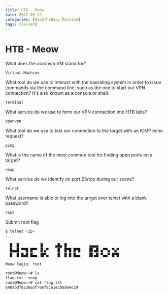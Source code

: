 ```yaml
---
title: HTB - Meow
date: 2022-09-22
categories: [HackTheBox, Machine]
tags: [telnet]
---
```


# HTB - Meow

What does the acronym VM stand for?

`Virtual Machine`

What tool do we use to interact with the operating system in order to issue commands via the command line, such as the one to start our VPN connection? It's also known as a console or shell.

`terminal`

What service do we use to form our VPN connection into HTB labs?

`openvpn`

What tool do we use to test our connection to the target with an ICMP echo request?

`ping`

What is the name of the most common tool for finding open ports on a target?

`nmap`

What service do we identify on port 23/tcp during our scans?

`telnet`

What username is able to log into the target over telnet with a blank password?

`root`

Submit root flag

```bash
$ telnet <ip>
...

  █  █         ▐▌     ▄█▄ █          ▄▄▄▄
  █▄▄█ ▀▀█ █▀▀ ▐▌▄▀    █  █▀█ █▀█    █▌▄█ ▄▀▀▄ ▀▄▀
  █  █ █▄█ █▄▄ ▐█▀▄    █  █ █ █▄▄    █▌▄█ ▀▄▄▀ █▀█

Meow login: root

root@Meow:~# ls
flag.txt  snap
root@Meow:~# cat flag.txt
b40abdfe23665f766f9c61ecba8a4c19
```
